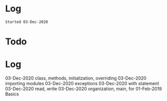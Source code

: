 # Log
`Started 03-Dec-2020`

# Todo


# Log
03-Dec-2020 class, methods, initialization, overriding
03-Dec-2020 importing modules
03-Dec-2020 exceptions
03-Dec-2020 with statement
03-Dec-2020 read, write
03-Dec-2020 organization, main, for
01-Feb-2019 Basics